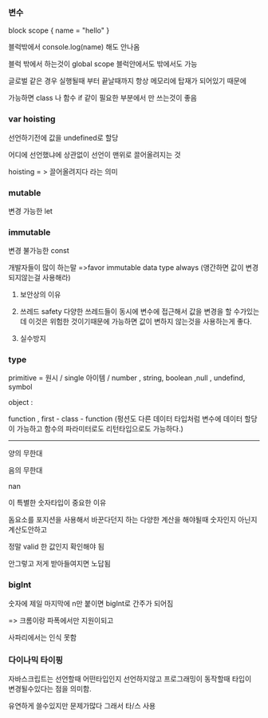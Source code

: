 ### 변수



block scope {
    name = "hello"
}

블럭밖에서 console.log(name) 해도 안나옴 

블럭 밖에서 하는것이 global scope 블럭안에서도 밖에서도 가능 

글로벌 같은 경우 실행될때 부터 끝날때까지 항상 메모리에 탑재가 되어있기 때문에   

가능하면 class 나 함수 if 같이 필요한 부분에서 만 쓰는것이 좋음 



### var hoisting 

선언하기전에 값을 undefined로 할당 

어디에 선언했냐에 상관없이 선언이 맨위로 끌어올려지는 것 

hoisting = > 끌어올려지다 라는 의미 


### mutable
변경 가능한 
let

### immutable 
변경 불가능한 
const 

개발자들이 많이 하는말 =>favor immutable data type always (앵간하면 값이 변경되지않는걸 사용해라)
1. 보안상의 이유 
2. 쓰레드 safety 
다양한 쓰레드들이 동시에 변수에 접근해서 값을 변경을 할 수가있는데 이것은 위험한 것이기때문에 가능하면 값이 변하지 않는것을 사용하는게 좋다. 

3. 실수방지 

### type 

primitive = 원시  / single 아이템 / number , string, boolean ,null , undefind, symbol 

object : 

function , first - class - function (펑션도 다른 데이터 타입처럼 변수에 데이터 할당이 가능하고 함수의 파라미터로도 리턴타입으로도 가능하다.)


---

양의 무한대 

음의 무한대
 
nan 


이 특별한 숫자타입이 중요한 이유

돔요소를 포지션을 사용해서 바꾼다던지 하는 다양한 계산을 해야될때 숫자인지 아닌지 계산도안하고 

정말 valid 한 값인지 확인해야 됨 

안그렇고 저게 받아들여지면 노답됨 



### bigInt 

숫자에 제일 마지막에 n만 붙이면 bigInt로 간주가 되어짐 

=> 크롬이랑 파폭에서만 지원이되고 

사파리에서는 인식 못함 



### 다이나믹 타이핑 

자바스크립트는 선언할때 어떤타입인지 선언하지않고 프로그래밍이 동작할때 타입이 변경될수있다는 점을 의미함. 

유연하게 쓸수있지만 문제가많다 그래서 타/스 사용 



